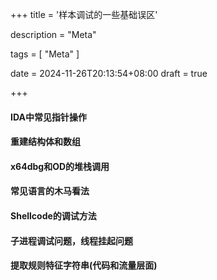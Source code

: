 +++
title = '样本调试的一些基础误区'

description = "Meta"

tags = [ "Meta" ]

date = 2024-11-26T20:13:54+08:00
draft = true

+++

#### IDA中常见指针操作

#### 重建结构体和数组

#### x64dbg和OD的堆栈调用

#### 常见语言的木马看法

#### Shellcode的调试方法

#### 子进程调试问题，线程挂起问题

#### 提取规则特征字符串(代码和流量层面)
